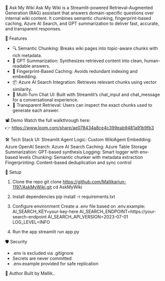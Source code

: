 🧠 Ask My Wiki
Ask My Wiki is a Streamlit-powered Retrieval-Augmented Generation (RAG) assistant that answers domain-specific questions over internal wiki content. It combines semantic chunking, fingerprint-based caching, Azure AI Search, and GPT summarization to deliver fast, accurate, and transparent responses.

🚀 Features
- 🔍 Semantic Chunking: Breaks wiki pages into topic-aware chunks with rich metadata.
- 🧠 GPT Summarization: Synthesizes retrieved content into clean, human-readable answers.
- 🧬 Fingerprint-Based Caching: Avoids redundant indexing and embedding.
- 📦 Azure AI Search Integration: Retrieves relevant chunks using vector similarity.
- 💬 Multi-Turn Chat UI: Built with Streamlit’s chat_input and chat_message for a conversational experience.
- 🔎 Transparent Retrieval: Users can inspect the exact chunks used to generate each answer.

📽️ Demo
Watch the full walkthrough here:  
👉 https://www.loom.com/share/ae078434a8ce4c399eab9481a91b9fb3


🛠️ Tech Stack
UI: Streamlit
Agent Logic: Custom WikiAgent
Embedding: Azure OpenAI
Search: Azure AI Search
Caching: Azure Table Storage
Summarization: GPT-based synthesis
Logging: Smart logger with env-based levels
Chunking: Semantic chunker with metadata extraction
Fingerprinting: Content-based deduplication and sync control

🧰 Setup
1. Clone the repo
git clone https://github.com/Mallikarjun-1197/AskMyWiki.git
cd AskMyWiki

2. Install dependencies
pip install -r requirements.txt

3. Configure environment
Create a .env file based on .env.example:
AI_SEARCH_KEY=your-key-here
AI_SEARCH_ENDPOINT=https://your-search-endpoint
AI_SEARCH_API_VERSION=2023-07-01
LOG_LEVEL=INFO

4. Run the app
streamlit run app.py

🛡️ Security
- .env is excluded via .gitignore
- Secrets are never committed
- .env.example provided for safe replication

🙌 Author
Built by Mallik..






